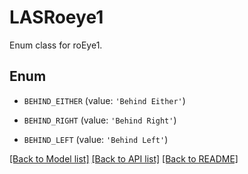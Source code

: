 # LASRoeye1

Enum class for roEye1.

## Enum

* `BEHIND_EITHER` (value: `'Behind Either'`)

* `BEHIND_RIGHT` (value: `'Behind Right'`)

* `BEHIND_LEFT` (value: `'Behind Left'`)

[[Back to Model list]](../README.md#documentation-for-models) [[Back to API list]](../README.md#documentation-for-api-endpoints) [[Back to README]](../README.md)


